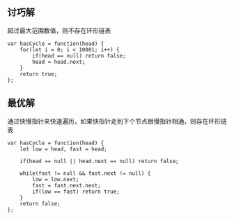 ## 讨巧解

超过最大范围数值，则不存在环形链表

```
var hasCycle = function(head) {
    for(let i = 0; i < 10001; i++) {
        if(head == null) return false;
        head = head.next;
    }
    return true;
};
```

## 最优解

通过快慢指针来快速遍历，如果快指针走到下个节点跟慢指针相通，则存在环形链表

```
var hasCycle = function(head) {
    let low = head, fast = head;

    if(head == null || head.next == null) return false;

    while(fast != null && fast.next != null) {
        low = low.next;
        fast = fast.next.next;
        if(low == fast) return true;
    }
    return false;
};
```
